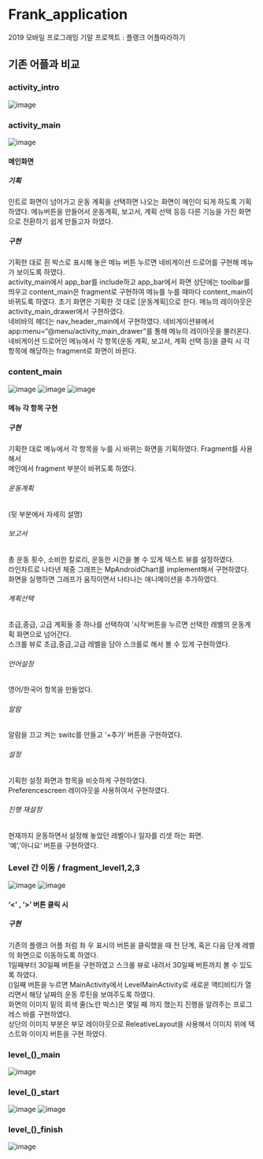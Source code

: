 # Frank_application
2019 모바일 프로그래밍 기말 프로젝트 : 플랭크 어플따라하기

## 기존 어플과 비교
### activity_intro
![image](https://user-images.githubusercontent.com/43840561/99203015-7d24cf80-27f4-11eb-9915-ce59876e8215.png)

### activity_main
![image](https://user-images.githubusercontent.com/43840561/99202989-71d1a400-27f4-11eb-8814-b3516fa401d5.png)
#### 메인화면
##### 기획
인트로 화면이 넘어가고 운동 계획을 선택하면 나오는 화면이 메인이 되게 하도록 기획하였다.
메뉴버튼을 만들어서 운동계획, 보고서, 계획 선택 등등 다른 기능을 가진 화면으로 전환하기 쉽게
만들고자 하였다.
##### 구현
기획한 대로 흰 박스로 표시해 놓은 메뉴 버튼 누르면  네비게이션 드로어를 구현해 메뉴가 보이도록 하였다.  
activity_main에서 app_bar를 include하고 app_bar에서 화면 상단에는 toolbar를 띄우고 content_main은 fragment로 구현하여 메뉴를 누를 때마다 content_main이 
바뀌도록 하였다. 초기 화면은 기획한 것 대로 [운동계획]으로 한다. 메뉴의 레이아웃은 
activity_main_drawer에서 구현하였다.  
네비바의 헤더는 nav_header_main에서 구현하였다.
네비게이션뷰에서 app:menu=“@menu/activity_main_drawer”를 통해 메뉴의 레이아웃을 불러온다.  
네비게이션 드로어인 메뉴에서 각 항목(운동 계획, 보고서, 계획 선택 등)을 클릭 시 각 항목에 해당하는 fragment로 화면이 바뀐다.

### content_main
![image](https://user-images.githubusercontent.com/43840561/99203159-fa504480-27f4-11eb-82d2-8164fcb112cd.png)
![image](https://user-images.githubusercontent.com/43840561/99203171-06d49d00-27f5-11eb-90f4-a12f1106bf88.png)
![image](https://user-images.githubusercontent.com/43840561/99203178-0f2cd800-27f5-11eb-869e-70fcc8864721.png)

#### 메뉴 각 항목 구현
##### 구현
기획한 대로 메뉴에서 각 항목을 누를 시 바뀌는 화면을 기획하였다. Fragment를 사용해서   
메인에서 fragment 부분이 바뀌도록 하였다.

###### 운동계획
(뒷 부분에서 자세히 설명)

###### 보고서 
총 운동 횟수, 소비한 칼로리, 운동한 시간을 볼 수 있게 텍스트 뷰를 설정하였다.   
라인차트로 나타낸 체중 그래프는 MpAndroidChart를 implement해서 구현하였다.  
화면을 실행하면 그래프가 움직이면서 나타나는 애니메이션을 추가하였다.  

###### 계획선택 
초급,중급, 고급 계획들 중 하나를 선택하여 ‘시작’버튼을 누르면 선택한 레벨의 운동계획 화면으로 넘어간다.  
스크롤 뷰로 초급,중급,고급 레벨을 담아 스크롤로 해서 볼 수 있게 구현하였다.  

###### 언어설정 
영어/한국어 항목을 만들었다.

###### 알람 
알람을 끄고 켜는 switc를 만들고 ‘+추가’ 버튼을 구현하였다.

###### 설정 
기획한 설정 화면과 항목을 비슷하게 구현하였다.   
Preferencescreen 레이아웃을 사용하여서 구현하였다.

###### 진행 재설정 
현재까지 운동하면서 설정해 놓았던 레벨이나 일자를 리셋 하는 화면.   
‘예‘,’아니요‘ 버튼을 구현하였다.

### Level 간 이동 / fragment_level1,2,3
![image](https://user-images.githubusercontent.com/43840561/99203308-764a8c80-27f5-11eb-9a8b-8a5f9170be62.png)
![image](https://user-images.githubusercontent.com/43840561/99203336-90846a80-27f5-11eb-8406-a85a5483ba06.png)

#### ‘<’ , ‘>’ 버튼 클릭 시 

##### 구현 
기존의 플랭크 어플 처럼 좌 우 표시의 버튼을 클릭했을 때 전 단계, 혹은 다음 단계 레벨의 화면으로 이동하도록 하였다.  
1일째부터 30일째 버튼을 구현하였고 스크롤 뷰로 내려서 30일째 버튼까지 볼 수 있도록 하였다.  
()일째 버튼을 누르면 MainActivity에서 LevelMainActivity로 새로운 액티비티가 열리면서 해당 날짜의 운동 루틴을 보여주도록 하였다.  
화면의 이미지 밑의 회색 줄(노란 박스)은 몇일 째 까지 했는지 진행을 알려주는 프로그레스 바를 구현하였다.  
상단의 이미지 부분은 부모 레이아웃으로 ReleativeLayout을 사용해서 이미지 위에 텍스트와 이미지 버튼을 구현 하였다. 

### level_()_main
![image](https://user-images.githubusercontent.com/43840561/99203499-202a1900-27f6-11eb-8752-c2621d9e3313.png)

### level_()_start
![image](https://user-images.githubusercontent.com/43840561/99203463-fbce3c80-27f5-11eb-8e35-714bacace58f.png)
![image](https://user-images.githubusercontent.com/43840561/99203473-05f03b00-27f6-11eb-9893-1d66aa7856ca.png)

### level_()_finish
![image](https://user-images.githubusercontent.com/43840561/99203592-5c5d7980-27f6-11eb-805f-2ab1860f08b8.png)


